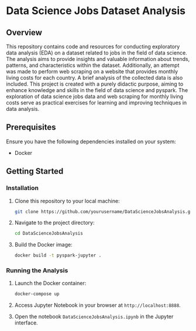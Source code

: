 # Data Science Jobs Dataset Analysis

## Overview
This repository contains code and resources for conducting exploratory data analysis (EDA) on a dataset related to jobs in the field of data science. The analysis aims to provide insights and valuable information about trends, patterns, and characteristics within the dataset.
Additionally, an attempt was made to perform web scraping on a website that provides monthly living costs for each country. A brief analysis of the collected data is also included.
This project is created with a purely didactic purpose, aiming to enhance knowledge and skills in the field of data science and pyspark. The exploration of data science jobs data and web scraping for monthly living costs serve as practical exercises for learning and improving techniques in data analysis.

## Prerequisites
Ensure you have the following dependencies installed on your system:

- Docker

## Getting Started

### Installation
1. Clone this repository to your local machine:
    ```bash
    git clone https://github.com/yourusername/DataScienceJobsAnalysis.git
    ```

2. Navigate to the project directory:
    ```bash
    cd DataScienceJobsAnalysis
    ```

3. Build the Docker image:
    ```bash
    docker build -t pyspark-jupyter .
    ```

### Running the Analysis
1. Launch the Docker container:
    ```bash
    docker-compose up
    ```

2. Access Jupyter Notebook in your browser at `http://localhost:8888`.

3. Open the notebook `DataScienceJobsAnalysis.ipynb` in the Jupyter interface.
